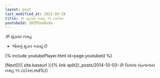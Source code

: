 ```yaml
---
layout: post
last_modified_at: 2021-03-29
title: ૐ મૂંડાયા નમહ ૧૧ ટાઈમ્સ
youtubeId: 1RZPbxm8xXo
---
```

 
 
 ૐ મૂંડાયા નમહ  
 
 -  જેમનું મુંડન કરાયું છે 
 
  
 
  
 
 
 
 
 
 


{% include youtubePlayer.html id=page.youtubeId %}
 
[Next]({{ site.baseurl }}{% link  split2/_posts/2014-10-03-ૐ ઉરધવા સંહ્નાનાય નમહ ૧૧ ટાઈમ્સ.md%})
 
